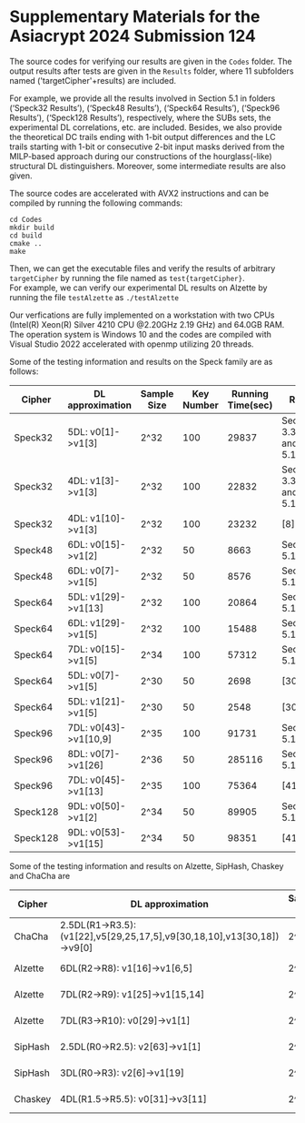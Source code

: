 # Supplementary Materials for the Asiacrypt 2024 Submission 124
 



The source codes for verifying our results are given in the `Codes` folder. 
The output results after tests are given in the `Results` folder, where 11 subfolders named ('targetCipher'+results) are included.  

For example, we provide all the results involved in Section 5.1 in folders (‘Speck32 Results’), (‘Speck48 Results’), (‘Speck64 Results’), (‘Speck96 Results’), (‘Speck128 Results’), respectively, where the SUBs sets, the experimental DL correlations, etc. are included. Besides, we also provide the theoretical DC trails ending with 1-bit output differences and the LC trails starting with 1-bit or consecutive 2-bit input masks derived from the MILP-based approach during our constructions of the hourglass(-like) structural DL distinguishers. Moreover, some intermediate results are also given. 

The source codes are accelerated with AVX2 instructions and can be compiled by running the following commands:
```
cd Codes
mkdir build
cd build
cmake ..
make
```
Then, we can get the executable files and verify the results of arbitrary `targetCipher` by running the file named as `test{targetCipher}`.  
For example, we can verify our experimental DL results on Alzette by running the file `testAlzette` as
``
./testAlzette
``

Our verfications are fully implemented on a workstation with two CPUs (Intel(R) Xeon(R) Silver 4210 CPU @2.20GHz 2.19 GHz) and 64.0GB RAM. The operation system is Windows 10 and the codes are compiled with Visual Studio 2022 accelerated with openmp utilizing 20 threads.

Some of the testing information and results on the Speck family are as follows:

|Cipher |DL approximation |Sample Size|   Key Number|Running Time(sec)|Ref.
|----|----|----|----|----|----|
|Speck32 |   5DL: v0[1]->v1[3]|       2^32  |         100  |   29837  |     Section 3.3 and 5.1|
|Speck32 |   4DL: v1[3]->v1[3]|       2^32  |         100  |   22832  |     Section 3.3 and 5.1|
|Speck32 |   4DL: v1[10]->v1[3] |     2^32 |          100   |        23232 |        [8]
|Speck48 |   6DL: v0[15]->v1[2]|     2^32 |           50 |          8663    |    Section 5.1|
|Speck48 |   6DL: v0[7]->v1[5]|     2^32 |           50 |          8576    |    Section 5.1|
|Speck64  |  5DL: v1[29]->v1[13]   |  2^32  |         100 |          20864  |     Section 5.1|
|Speck64   | 6DL: v1[29]->v1[5]   |   2^32   |        100    |       15488    |   Section 5.1|
|Speck64  |  7DL: v0[15]->v1[5]      |2^34    |       100     |      57312    |   Section 5.1|
|Speck64 |   5DL: v0[7]->v1[5]      | 2^30     |       50    |       2698     |     [30]|
|Speck64  |  5DL: v1[21]->v1[5]      |2^30   |         50     |      2548     |     [30]|
|Speck96   | 7DL: v0[43]->v1[10,9]   |2^35       |    100          | 91731   |    Section 5.1|
|Speck96    |8DL: v0[7]->v1[26]      |2^36      |      50    |       285116 |     Section 5.1  |
|Speck96  |  7DL: v0[45]->v1[13]  |   2^35   |        100   |        75364    |     [41]  |
|Speck128  | 9DL: v0[50]->v1[2]   |   2^34        |    50        |  89905     |  Section 5.1 |
|Speck128  | 9DL: v0[53]->v1[15]     |2^34     |       50     |      98351   |      [41] |  

 Some of the testing information and results on Alzette, SipHash, Chaskey and ChaCha are
 
|Cipher |DL approximation |Sample Size| Running Time(sec)|Ref.
|----|----|----|----|----|
|ChaCha | 2.5DL(R1->R3.5): (v1[22],v5[29,25,17,5],v9[30,18,10],v13[30,18])->v9[0]|   2^43|  1893940 | Section 6.1|
|Alzette | 6DL(R2->R8): v1[16]->v1[6,5] |     2^34  |         983  |    Section 5.2|
|Alzette | 7DL(R2->R9): v1[25]->v1[15,14] |   2^38  |        16659  |   Section 5.2|
|Alzette | 7DL(R3->R10): v0[29]->v1[1]  |     2^34  |        1074   |  Section 5.2|
|SipHash | 2.5DL(R0->R2.5): v2[63]->v1[1] |   2^25  |         5.5   |   Section 5.3|
|SipHash | 3DL(R0->R3): v2[6]->v1[19]  |      2^25  |          6   |    Section 5.3|
|Chaskey | 4DL(R1.5->R5.5): v0[31]->v3[11] |   2^34  |         1702 |   Section 5.4 |